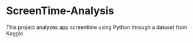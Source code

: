 # ScreenTime-Analysis
This project analyzes app screentime using Python through a dataset from Kaggle.
